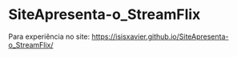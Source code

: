 # SiteApresenta-o_StreamFlix

Para experiência no site: https://isisxavier.github.io/SiteApresenta-o_StreamFlix/
